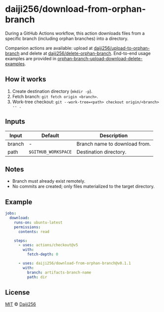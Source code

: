 # daiji256/download-from-orphan-branch

During a GitHub Actions workflow, this action downloads files from a specific branch (including orphan branches) into a directory.

Companion actions are available: upload at [daiji256/upload-to-orphan-branch](https://github.com/Daiji256/upload-to-orphan-branch) and delete at [daiji256/delete-orphan-branch](https://github.com/Daiji256/delete-orphan-branch). End-to-end usage examples are provided in [orphan-branch-upload-download-delete-examples](https://github.com/Daiji256/orphan-branch-upload-download-delete-examples).

## How it works

1. Create destination directory (`mkdir -p`).
2. Fetch branch: `git fetch origin <branch>`.
3. Work-tree checkout: `git --work-tree=<path> checkout origin/<branch> -- .`

## Inputs

| Input  | Default             | Description                   |
| ------ | ------------------- | ----------------------------- |
| branch | -                   | Branch name to download from. |
| path   | `$GITHUB_WORKSPACE` | Destination directory.        |

## Notes

- Branch must already exist remotely.
- No commits are created; only files materialized to the target directory.

## Example

```yaml
jobs:
  download:
    runs-on: ubuntu-latest
    permissions:
      contents: read

    steps:
      - uses: actions/checkout@v5
        with:
          fetch-depth: 0

      - uses: daiji256/download-from-orphan-branch@v0.1.1
        with:
          branch: artifacts-branch-name
          path: dir
```

## License

[MIT](LICENSE) © [Daiji256](https://github.com/Daiji256)
